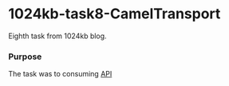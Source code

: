 # 1024kb-task8-CamelTransport
Eighth task from 1024kb blog.

<h3>Purpose</h3>
The task was to consuming <a href="https://github.com/1024kb-pl/CamelTransport">API</a>
